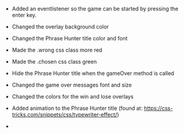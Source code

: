 - Added an eventlistener so the game can be started by pressing the enter key.

- Changed the overlay background color

- Changed the Phrase Hunter title color and font

- Made the .wrong css class more red

- Made the .chosen css class green

- Hide the Phrase Hunter title when the gameOver method is called

- Changed the game over messages font and size

- Changed the colors for the win and lose overlays

- Added animation to the Phrase Hunter title (found at: https://css-tricks.com/snippets/css/typewriter-effect/)

- 

